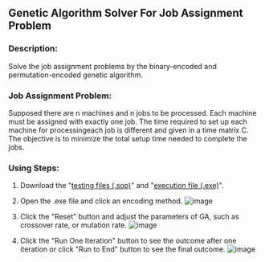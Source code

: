## Genetic Algorithm Solver For Job Assignment Problem

### Description: 
Solve the job assignment problems by the binary-encoded and permutation-encoded genetic algorithm.   
### Job Assignment Problem: 
Supposed there are n machines and n jobs to be processed. Each machine must be assigned with exactly one job. The time required to set up each machine for processingeach job is different and given in a time matrix C. The objective is to minimize the total setup time needed to complete the jobs. 
### Using Steps:
1. Download the "[testing files (.sop)](https://github.com/Tim-HanSheng-Huang/C_Sharp/tree/main/GeneticAlgorithm/TestingProblemFiles)"
and "[execution file (.exe)](https://github.com/Tim-HanSheng-Huang/C_Sharp/blob/main/GeneticAlgorithm/GA_Solver_JobAssignment.exe)".
2. Open the .exe file and click an encoding method. 
![image](https://github.com/Tim-HanSheng-Huang/C_Sharp/blob/main/GeneticAlgorithm/GA_Solver_JobAssignment_1.PNG)
  
3. Click the "Reset" button and adjust the parameters of GA, such as crossover rate, or mutation rate.
![image](https://github.com/Tim-HanSheng-Huang/C_Sharp/blob/main/GeneticAlgorithm/GA_Solver_JobAssignment_2.PNG)
  
4. Click the "Run One Iteration" button to see the outcome after one iteration or click "Run to End" button to see the final outcome. 
![image](https://github.com/Tim-HanSheng-Huang/C_Sharp/blob/main/GeneticAlgorithm/GA_Solver_JobAssignment_3.PNG)


